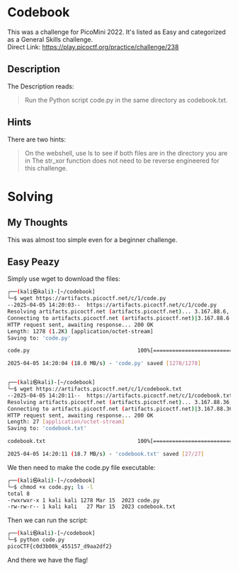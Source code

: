 # Codebook
This was a challenge for PicoMini 2022.  It's listed as Easy and categorized as a General Skills challenge.  
Direct Link: https://play.picoctf.org/practice/challenge/238

## Description
The Description reads:
> Run the Python script code.py in the same directory as codebook.txt.

## Hints
There are two hints:
> On the webshell, use ls to see if both files are in the directory you are in
> The str_xor function does not need to be reverse engineered for this challenge.

# Solving
## My Thoughts
This was almost too simple even for a beginner challenge.

## Easy Peazy
Simply use wget to download the files:

``` bash
┌──(kali㉿kali)-[~/codebook]
└─$ wget https://artifacts.picoctf.net/c/1/code.py
--2025-04-05 14:20:03--  https://artifacts.picoctf.net/c/1/code.py
Resolving artifacts.picoctf.net (artifacts.picoctf.net)... 3.167.88.6, 3.167.88.69, 3.167.
Connecting to artifacts.picoctf.net (artifacts.picoctf.net)|3.167.88.6|:443... connected.
HTTP request sent, awaiting response... 200 OK
Length: 1278 (1.2K) [application/octet-stream]
Saving to: 'code.py'

code.py                                  100%[============================================

2025-04-05 14:20:04 (18.0 MB/s) - 'code.py' saved [1278/1278]


┌──(kali㉿kali)-[~/codebook]
└─$ wget https://artifacts.picoctf.net/c/1/codebook.txt
--2025-04-05 14:20:11--  https://artifacts.picoctf.net/c/1/codebook.txt
Resolving artifacts.picoctf.net (artifacts.picoctf.net)... 3.167.88.36, 3.167.88.74, 3.167
Connecting to artifacts.picoctf.net (artifacts.picoctf.net)|3.167.88.36|:443... connected.
HTTP request sent, awaiting response... 200 OK
Length: 27 [application/octet-stream]
Saving to: 'codebook.txt'

codebook.txt                             100%[============================================

2025-04-05 14:20:11 (18.7 MB/s) - 'codebook.txt' saved [27/27]
```

We then need to make the code.py file executable:

``` bash
┌──(kali㉿kali)-[~/codebook]
└─$ chmod +x code.py; ls -l
total 8
-rwxrwxr-x 1 kali kali 1278 Mar 15  2023 code.py
-rw-rw-r-- 1 kali kali   27 Mar 15  2023 codebook.txt
```

Then we can run the script:

``` bash
┌──(kali㉿kali)-[~/codebook]
└─$ python code.py
picoCTF{c0d3b00k_455157_d9aa2df2}
```

And there we have the flag!
